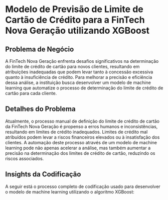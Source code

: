 # Modelo de Previsão de Limite de Cartão de Crédito para a FinTech Nova Geração utilizando XGBoost

## Problema de Negócio
A FinTech Nova Geração enfrenta desafios significativos na determinação do limite de crédito de cartão para novos clientes, resultando em atribuições inadequadas que podem levar tanto à concessão excessiva quanto à insuficiência de crédito. Para melhorar a precisão e eficiência dessa análise, a instituição busca desenvolver um modelo de machine learning que automatize o processo de determinação do limite de crédito de cartão para cada cliente.

## Detalhes do Problema
Atualmente, o processo manual de definição do limite de crédito de cartão da FinTech Nova Geração é propenso a erros humanos e inconsistências, resultando em limites de crédito inadequados. Limites de crédito mal atribuídos podem levar a riscos financeiros elevados ou à insatisfação dos clientes. A automação deste processo através de um modelo de machine learning pode não apenas acelerar a análise, mas também aumentar a precisão na determinação dos limites de crédito de cartão, reduzindo os riscos associados.

## Insights da Codificação
A seguir está o processo completo de codificação usado para desenvolver o modelo de machine learning utilizando o algoritmo XGBoost:
